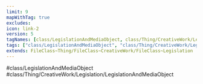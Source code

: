 ```yaml
---
limit: 9
mapWithTag: true
excludes:
icon: link-2
version: 5
tagNames: [class/LegislationAndMediaObject, class/Thing/CreativeWork/Legislation/LegislationAndMediaObject, schema-org/LegislationAndMediaObject]
tags: ["class/LegislationAndMediaObject", "class/Thing/CreativeWork/Legislation/LegislationAndMediaObject"]
extends: FileClass~Thing/FileClass~CreativeWork/FileClass~Legislation
---
```


#class/LegislationAndMediaObject
#class/Thing/CreativeWork/Legislation/LegislationAndMediaObject

